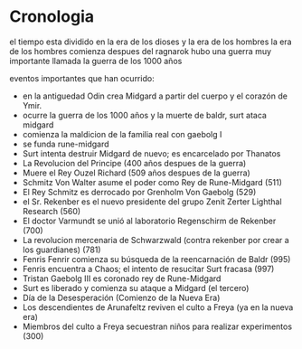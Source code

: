 # Cronologia

el tiempo esta dividido en la era de los dioses y la era de los hombres
la era de los hombres comienza despues del ragnarok
hubo una guerra muy importante llamada la guerra de los 1000 años

eventos importantes que han ocurrido:
- en la antiguedad Odin crea Midgard a partir del cuerpo y el corazón de Ymir.
- ocurre la guerra de los 1000 años y la muerte de baldr, surt ataca midgard
- comienza la maldicion de la familia real con gaebolg I
- se funda rune-midgard
- Surt intenta destruir Midgard de nuevo; es encarcelado por Thanatos
- La Revolucion del Principe (400 años despues de la guerra)
- Muere el Rey Ouzel Richard (509 años despues de la guerra)
- Schmitz Von Walter asume el poder como Rey de Rune-Midgard (511)
- El Rey Schmitz es derrocado por Grenholm Von Gaebolg (529)
- el Sr. Rekenber es el nuevo presidente del grupo Zenit Zerter Lighthal Research (560)
- El doctor Varmundt se unió al laboratorio Regenschirm de Rekenber (700)
- La revolucion mercenaria de Schwarzwald (contra rekenber por crear a los guardianes) (781)
- Fenris Fenrir comienza su búsqueda de la reencarnación de Baldr (995)
- Fenris encuentra a Chaos; el intento de resucitar Surt fracasa (997)
- Tristan Gaebolg III es coronado rey de Rune-Midgard
- Surt es liberado y comienza su ataque a Midgard (el tercero)
- Día de la Desesperación (Comienzo de la Nueva Era)
- Los descendientes de Arunafeltz reviven el  culto a Freya (ya en la nueva era)
- Miembros del culto a Freya secuestran niños para realizar experimentos (300)
